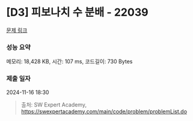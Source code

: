 # [D3] 피보나치 수 분배 - 22039 

[문제 링크](https://swexpertacademy.com/main/code/problem/problemDetail.do?contestProbId=AZGSf4TaM08DFAXd) 

### 성능 요약

메모리: 18,428 KB, 시간: 107 ms, 코드길이: 730 Bytes

### 제출 일자

2024-11-16 18:30



> 출처: SW Expert Academy, https://swexpertacademy.com/main/code/problem/problemList.do